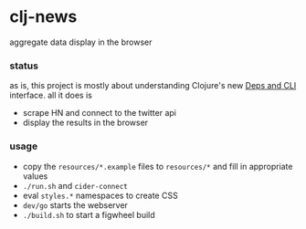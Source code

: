 # clj-news

aggregate data display in the browser

### status

as is, this project is mostly about understanding Clojure's new
[Deps and CLI](https://clojure.org/guides/deps_and_cli)
interface.  all it does is

* scrape HN and connect to the twitter api
* display the results in the browser

### usage

* copy the `resources/*.example` files to `resources/*` and fill in appropriate values
* `./run.sh` and `cider-connect`
* eval `styles.*` namespaces to create CSS
* `dev/go` starts the webserver
* `./build.sh` to start a figwheel build
